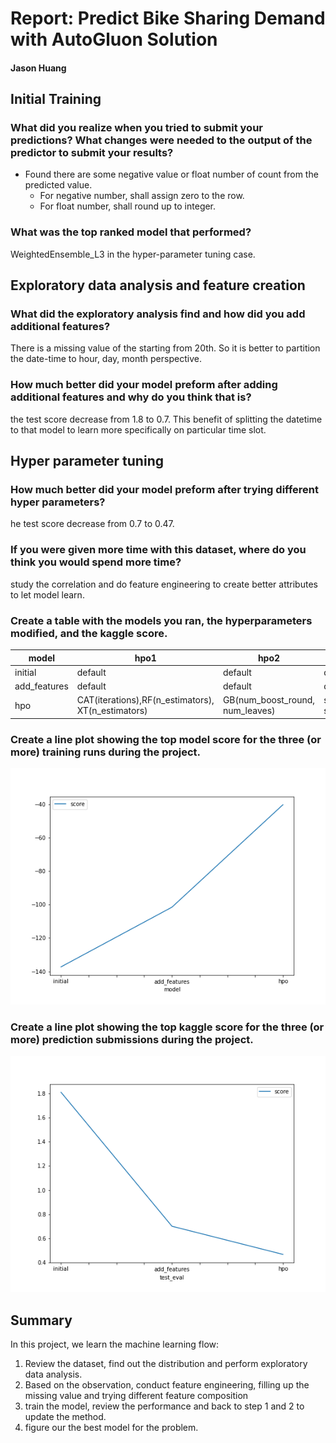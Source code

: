 # Report: Predict Bike Sharing Demand with AutoGluon Solution
#### Jason Huang

## Initial Training
### What did you realize when you tried to submit your predictions? What changes were needed to the output of the predictor to submit your results?
- Found there are some negative value or float number of count from the predicted value.
    - For negative number, shall assign zero to the row.
    - For float number, shall round up to integer.

### What was the top ranked model that performed?
WeightedEnsemble_L3 in the hyper-parameter tuning case.

## Exploratory data analysis and feature creation
### What did the exploratory analysis find and how did you add additional features?
There is a missing value of the starting from 20th. So it is better to partition the date-time to hour, day, month perspective.

### How much better did your model preform after adding additional features and why do you think that is?
the test score decrease from 1.8 to 0.7. This benefit of splitting the datetime to that model to learn more specifically on particular time slot.

## Hyper parameter tuning
### How much better did your model preform after trying different hyper parameters?
he test score decrease from 0.7 to 0.47.

### If you were given more time with this dataset, where do you think you would spend more time?
study the correlation and do feature engineering to create better attributes to let model learn.

### Create a table with the models you ran, the hyperparameters modified, and the kaggle score.
|model|hpo1|hpo2|hpo3|score|
|--|--|--|--|--|
|initial|default|default|default|1.8102|
|add_features|default|default|default|0.7009|
|hpo|CAT(iterations),RF(n_estimators), XT(n_estimators)|GB(num_boost_round, num_leaves)|scheduler, searcher|0.46696|


### Create a line plot showing the top model score for the three (or more) training runs during the project.

![model_train_score.png](img/model_train_score.png)

### Create a line plot showing the top kaggle score for the three (or more) prediction submissions during the project.

![model_test_score.png](img/model_test_score.png)

## Summary
In this project, we learn the machine learning flow:
1. Review the dataset, find out the distribution and perform exploratory data analysis.
2. Based on the observation, conduct feature engineering, filling up the missing value and trying different feature composition
3. train the model, review the performance and back to step 1 and 2 to update the method.
4. figure our the best model for the problem.
